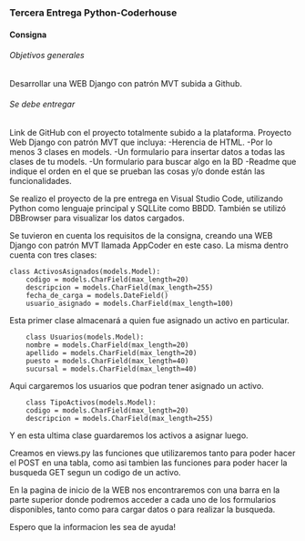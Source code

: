 ### Tercera Entrega Python-Coderhouse

#### Consigna

###### Objetivos generales

Desarrollar una WEB Django con patrón MVT subida a Github.
###### Se debe entregar

Link de GitHub con el proyecto totalmente subido a la plataforma.
Proyecto Web Django con patrón MVT que incluya:
-Herencia de HTML.
-Por lo menos 3 clases en models.
-Un formulario para insertar datos a todas las clases de tu models.
-Un formulario para buscar algo en la BD
-Readme que indique el orden en el que se prueban las cosas y/o donde están las funcionalidades.

Se realizo el proyecto de la pre entrega en Visual Studio Code, utilizando Python como lenguaje principal y SQLLite como BBDD. También se utilizó DBBrowser para visualizar los datos cargados.

Se tuvieron en cuenta los requisitos de la consigna, creando una WEB Django con patrón MVT llamada AppCoder en este caso.
La misma dentro cuenta con tres clases:
```
class ActivosAsignados(models.Model):
    codigo = models.CharField(max_length=20)
    descripcion = models.CharField(max_length=255)
    fecha_de_carga = models.DateField()
    usuario_asignado = models.CharField(max_length=100)
```
Esta primer clase almacenará a quien fue asignado un activo en particular.

```
	class Usuarios(models.Model):
    nombre = models.CharField(max_length=20)
    apellido = models.CharField(max_length=20)
    puesto = models.CharField(max_length=40)
    sucursal = models.CharField(max_length=40)
```
Aqui cargaremos los usuarios que podran tener asignado un activo.

```
	class TipoActivos(models.Model):
    codigo = models.CharField(max_length=20)
    descripcion = models.CharField(max_length=255)
```
Y en esta ultima clase guardaremos los activos a asignar luego.

Creamos en views.py las funciones que utilizaremos tanto para poder hacer el POST en una tabla, como asi tambien las funciones para poder hacer la busqueda GET segun un codigo de un activo.

En la pagina de inicio de la WEB nos encontraremos con una barra en la parte superior donde podremos acceder a cada uno de los formularios disponibles, tanto como para cargar datos o para realizar la busqueda.

Espero que la informacion les sea de ayuda!
